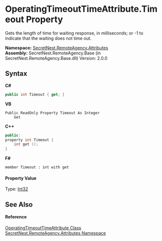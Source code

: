 # OperatingTimeoutTimeAttribute.Timeout Property 
 

Gets the length of time for waiting response, in milliseconds; or -1 to indicate that the waiting does not time out.

**Namespace:**&nbsp;<a href="N_SecretNest_RemoteAgency_Attributes">SecretNest.RemoteAgency.Attributes</a><br />**Assembly:**&nbsp;SecretNest.RemoteAgency.Base (in SecretNest.RemoteAgency.Base.dll) Version: 2.0.0

## Syntax

**C#**<br />
``` C#
public int Timeout { get; }
```

**VB**<br />
``` VB
Public ReadOnly Property Timeout As Integer
	Get
```

**C++**<br />
``` C++
public:
property int Timeout {
	int get ();
}
```

**F#**<br />
``` F#
member Timeout : int with get

```


#### Property Value
Type: <a href="https://docs.microsoft.com/dotnet/api/system.int32" target="_blank">Int32</a>

## See Also


#### Reference
<a href="T_SecretNest_RemoteAgency_Attributes_OperatingTimeoutTimeAttribute">OperatingTimeoutTimeAttribute Class</a><br /><a href="N_SecretNest_RemoteAgency_Attributes">SecretNest.RemoteAgency.Attributes Namespace</a><br />